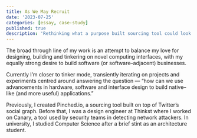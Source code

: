 ```yaml
---
title: As We May Recruit
date: '2023-07-25'
categories: [essay, case-study]
published: true
description: 'Rethinking what a purpose built sourcing tool could look like for companies actively looking to hire (and keep tabs on) elite level talent.'
---
```


The broad through line of my work is an attempt to balance my love for designing, building and tinkering on novel computing interfaces, with my equally strong desire to build software (or software–adjacent) businesses.

Currently I’m closer to tinker mode, transiently iterating on projects and experiments centred around answering the question — “how can we use advancements in hardware, software and interface design to build native–like (and more useful) applications.”

Previously, I created Pinched.io, a sourcing tool built on top of Twitter’s social graph. Before that, I was a design engineer at Thinkst where I worked on Canary, a tool used by security teams in detecting network attackers. In university, I studied Computer Science after a brief stint as an architecture student.
